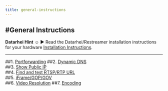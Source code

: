 ```yaml
---
title: general-instructions
---
```

#General Instructions
---  
**Datarhei Hint** ☺ ► Read the Datarhei/Restreamer installation instructions for your hardware [Installation Instructions](../wiki/installation.html).  

---  
##1. [Portforwarding](../wiki/portforwarding.html) 
##2. [Dynamic DNS](../wiki/dynamic-dns-basic.html)  
##3. [Show Public IP](../wiki/show-public-ip.html)  
##4. [Find and test RTSP/RTP URL](../wiki/find-rtsp-url.html)  
##5. [iFrame/GOP/GOV](../wiki/iframe-general-instructions.html)  
##6. [Video Resolution](../wiki/video-resolution-general-instructions.html) 
##7. [Encoding](../wiki/encoding-general-instructions.html)
